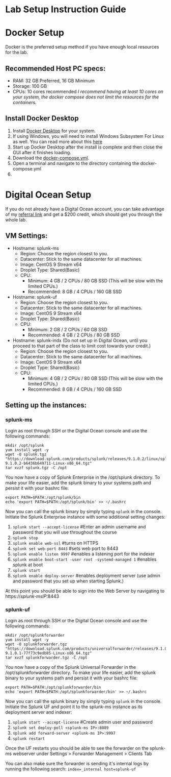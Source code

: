 # Lab Setup Instruction Guide

# Docker Setup
Docker is the preferred setup method if you have enough local resources for the lab.
## Recommended Host PC specs:
- RAM: 32 GB Preferred, 16 GB Minimum
- Storage: 100 GB
- CPUs: 10 cores recommended
  _I recommend having at least 10 cores on your system, the docker compose does not limit the resources for the containers._

## Install Docker Desktop
1. Install [Docker Desktop](https://www.docker.com/products/docker-desktop/) for your system.
1. If using Windows, you will need to install Windows Subsystem For Linux as well. You can read more about this [here](https://docs.docker.com/desktop/wsl/)
1. Start up Docker Desktop after the install is complete and then close the GUI after it finishes loading.
1. Download the [docker-compose.yml](../Lab_Setup/docker/docker-compose.yml).
1. Open a terminal and navigate to the directory containing the docker-compose.yml
1. 

# Digital Ocean Setup

If you do not already have a Digital Ocean account, you can take advantage of my [referral link](https://m.do.co/c/110226b98241) and get a $200 credit, which should get you through the whole lab.

## VM Settings:
- Hostname: splunk-ms
  - Region: Choose the region closest to you.
  - Datacenter: Stick to the same datacenter for all machines.
  - Image: CentOS 9 Stream x64
  - Droplet Type: Shared(Basic) 
  - CPU:
    - Minimum: 4 GB / 2 CPUs / 80 GB SSD (This will be slow with the limited CPUs.)
	- Recommended: 8 GB / 4 CPUs / 160 GB SSD
- Hostname: splunk-uf
  - Region: Choose the region closest to you.
  - Datacenter: Stick to the same datacenter for all machines.
  - Image: CentOS 9 Stream x64
  - Droplet Type: Shared(Basic) 
  - CPU:
    - Minimum: 2 GB / 2 CPUs / 60 GB SSD
	- Recommended: 4 GB / 2 CPUs / 80 GB SSD
- Hostname: splunk-indx (Do not set up in Digital Ocean, until you proceed to that part of the class to limit cost towards your credit.)
  - Region: Choose the region closest to you.
  - Datacenter: Stick to the same datacenter for all machines.
  - Image: CentOS 9 Stream x64
  - Droplet Type: Shared(Basic) 
  - CPU:
    - Minimum: 4 GB / 2 CPUs / 80 GB SSD (This will be slow with the limited CPUs.)
	- Recommended: 8 GB / 4 CPUs / 160 GB SSD

## Setting up the instances:

### splunk-ms
Login as root through SSH or the Digital Ocean console and use the following commands:
```
mkdir /opt/splunk
yum install wget -y
wget -O splunk.tgz "https://download.splunk.com/products/splunk/releases/9.1.0.2/linux/splunk-9.1.0.2-b6436b649711-Linux-x86_64.tgz"
tar xvzf splunk.tgz -C /opt

```

You now have a copy of Splunk Enterprise in the /opt/splunk directory. To make your life easier, add the splunk binary to your systems path and persist it with your bashrc file:
```
export PATH=$PATH:/opt/splunk/bin
echo 'export PATH=$PATH:/opt/splunk/bin' >> ~/.bashrc
```

Now you can call the splunk binary by simply typing `splunk` in the console. Initiate the Splunk Enterprise instance with some additional setting changes:

1. `splunk start --accept-license`
    #Enter an admin username and password that you will use throughout the course
1. `splunk stop`
1. `splunk enable web-ssl`
    #turns on HTTPS
1. `splunk set web-port 8443`
    #sets web port to 8443
1. `splunk enable listen 9997`
    #enables a listening port for the indexer
1. `splunk enable boot-start -user root -systemd-managed 1`
    #enables splunk at boot
1. `splunk start`
1. `splunk enable deploy-server`
    #enables deployment server (use admin and password that you set up when starting Splunk.)


At this point you should be able to sign into the Web Server by navigating to https://_splunk-msIP_:8443

### splunk-uf
Login as root through SSH or the Digital Ocean console and use the following commands:
```
mkdir /opt/splunkforwarder
yum install wget -y
wget -O splunkforwarder.tgz "https://download.splunk.com/products/universalforwarder/releases/9.1.0.1/linux/splunkforwarder-9.1.0.1-77f73c9edb85-Linux-x86_64.tgz"
tar xvzf splunkforwarder.tgz -C /opt

```

You now have a copy of the Splunk Universal Forwarder in the /opt/splunkforwarder directory. To make your life easier, add the splunk binary to your systems path and persist it with your bashrc file:
```
export PATH=$PATH:/opt/splunkforwarder/bin
echo 'export PATH=$PATH:/opt/splunkforwarder/bin' >> ~/.bashrc
```

Now you can call the splunk binary by simply typing `splunk` in the console. Initiate the Splunk UF and point it to the splunk-ms instance as its deployment server and indexer:

1. `splunk start --accept-license`
    #Create admin user and password
1. `splunk set deploy-poll <splunk-ms IP>:8089`
1. `splunk add forward-server <splunk-ms IP>:9997`
1. `splunk restart`

Once the UF restarts you should be able to see the forwarder on the splunk-ms webserver under Settings > Forwarder Management > Clients Tab

You can also make sure the forwarder is sending it's internal logs by running the following search:
`index=_internal host=splunk-uf`
